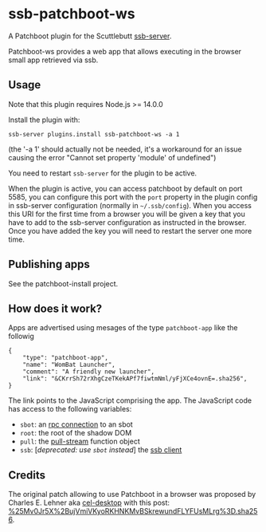 # ssb-patchboot-ws
A Patchboot plugin for the Scuttlebutt [ssb-server](https://github.com/ssbc/ssb-server).

Patchboot-ws provides a web app that allows executing in the browser small app retrieved via ssb.

## Usage

Note that this plugin requires Node.js >= 14.0.0

Install the plugin with:

    ssb-server plugins.install ssb-patchboot-ws -a 1

(the '-a 1' should actually not be needed, it's a workaround for an issue causing the error "Cannot set property 'module' of undefined")

You need to restart `ssb-server` for the plugin to be active.

When the plugin is active, you can access patchboot by default on port 5585, you can configure this port with the `port` property in the plugin config in ssb-server configuration (normally in `~/.ssb/config`). When you access this URI for the first time from a browser you will be given a key that you have to add to the ssb-server configuration as instructed in the browser. Once you have added the key you will need to restart the server one more time.

## Publishing apps

See the patchboot-install project.

## How does it work?

Apps are advertised using mesages of the type `patchboot-app` like the followig

```
{
    "type": "patchboot-app",
    "name": "WomBat Launcher",
    "comment": "A friendly new launcher",
    "link": "&CKrrSh72rXhgCzeTKekAPf7fiwtmNml/yFjXCe4ovnE=.sha256",
}
```

The link points to the JavaScript comprising the app. The JavaScript code has access to the following variables:

- `sbot`: an [rpc connection](https://ssbc.github.io/scuttlebutt-protocol-guide/#rpc-protocol) to an sbot
- `root`: the root of the shadow DOM
- `pull`: the [pull-stream](https://github.com/pull-stream/pull-stream) function object
- `ssb`: [*deprecated: use `sbot` instead*] the [ssb client](https://github.com/ssbc/ssb-client)

## Credits

The original patch allowing to use Patchboot in a browser was proposed by Charles E. Lehner aka [cel-desktop](@lOUVT+Phkvai9a/cCS/RKo+S9hnPAQdVixms/7ldpPA=.ed25519) with this post: [%25Mv0Jr5X%2BujVmiVKyoRKHNKMvBSkrewundFLYFUsMLrg%3D.sha256](%25Mv0Jr5X%2BujVmiVKyoRKHNKMvBSkrewundFLYFUsMLrg%3D.sha256).


